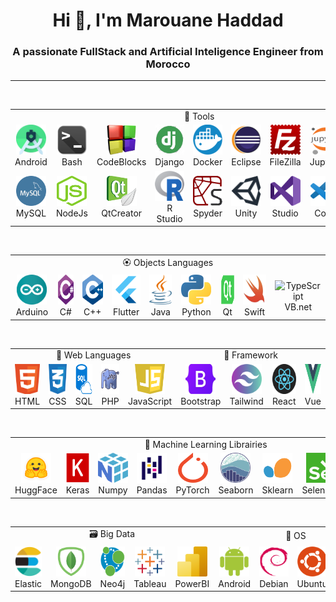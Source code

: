 <h1 align="center">Hi 👋, I'm Marouane Haddad</h1>
<h3 align="center">A passionate FullStack and Artificial Inteligence Engineer from Morocco</h3>

--- 
 
<br>

<table align="center">
   <tr>
   <td colspan="9" align="center">
        💼 Tools
    </td>
  </tr>
  <tr>
    <td align="center" width="96">
        <img src="./photos/competence/android_studio.png" width="48" height="48" alt="Android" />
      <br>Android
    </td>
    <td align="center" width="96">
        <img src="./photos/competence/bash.png" width="48" height="48" alt="Bash" />
      <br>Bash
    </td>
    <td align="center" width="96">
        <img src="./photos/competence/CodeBlock.png" width="48" height="48" alt="Code" /> 
      <br>CodeBlocks
    </td>
      <td align="center" width="96">     
        <img src="./photos/competence/django.png" width="48" height="48" alt="Django" />      
      <br>Django
    </td>
    <td align="center" width="96">    
        <img src="./photos/competence/docker.png" width="48" height="48" alt="Docker" />     
      <br>Docker
    </td>
    <td align="center" width="96">   
        <img src="./photos/competence/Eclipse.png" width="48" height="48" alt="Eclipse" />    
      <br>Eclipse
    </td>
    <td align="center" width="96">    
        <img src="./photos/competence/FileZilla.png" width="48" height="48" alt="FileZilla" />     
      <br>FileZilla
    </td>
    <td align="center" width="96">    
        <img src="./photos/competence/jupyter.png" width="48" height="48" alt="Jupyter" />      
      <br>Jupyter
    </td>
    <td align="center" width="96">   
        <img src="./photos/competence/laragon.png" width="48" height="48" alt="Laragon" />   
      <br>Laragon
    </td> 
  </tr>
  <tr>
    <td align="center" width="96">     
        <img src="./photos/competence/mysql.png" width="48" height="48" alt="Mysql" />    
      <br>MySQL
    </td>
    <td align="center" width="96">    
        <img src="./photos/competence/NodeJs2.png" width="48" height="48" alt="NodeJs" />   
      <br>NodeJs
    </td>
    <td align="center" width="96">     
        <img src="./photos/competence/Qt_Creator.png" width="48" height="48" alt="Creator" />   
      <br>QtCreator
    </td>
    <td align="center" width="96">    
        <img src="./photos/competence/R_Studio.png" width="48" height="48" alt="RStudio" />    
      <br>R Studio
    </td>
    <td align="center" width="96">  
        <img src="./photos/competence/spyder2.png" width="48" height="48" alt="Spyder" />  
      <br>Spyder
    </td> 
    <td align="center" width="96">   
        <img src="./photos/competence/Unity.png" width="48" height="48" alt="C#" />    
      <br>Unity
    </td>
    <td align="center" width="96">    
        <img src="./photos/competence/Visual_Studio.png" width="48" height="48" alt="Python" />   
      <br>Studio
    </td>
    <td align="center" width="96">
        <img src="./photos/competence/Visual_Studio_Code.png" width="48" height="48" alt="Golang" />  
      <br>Code
    </td>
    <td align="center" width="96"> 
        <img src="./photos/competence/Xcode.png" width="48" height="48" alt="JavaScript" /> 
      <br>Xcode
    </td>
  </tr>
</table>
<br>
<table align="center">
  <tr>
   <td colspan="9" align="center"> 
        🏵️ Objects Languages 
    </td>
  </tr>
  <tr>
    <td align="center" width="96"> 
        <img src="./photos/competence/arduino.png" width="48" height="48" alt="C#" />
      <br>Arduino
    </td>
    <td align="center" width="96"> 
        <img src="./photos/competence/csharps.png" width="48" height="48" alt="Golang" />
      <br>C#
    </td>
    <td align="center" width="96">
        <img src="./photos/competence/c++.png" width="48" height="48" alt="Jsonnet" />
      <br>C++
    </td>
    <td align="center" width="96">  
        <img src="./photos/competence/flutter.png" width="48" height="48" alt="Flutter" />
      <br>Flutter
    </td>
    <td align="center" width="96">
        <img src="./photos/competence/Java.png" width="48" height="48" alt="JavaScript" />
      <br>Java
    </td>
    <td align="center" width="96">
        <img src="./photos/competence/python.png" width="48" height="48" alt="React" />
      <br>Python
    </td>
    <td align="center" width="96">
        <img src="./photos/competence/qt.png" width="48" height="48" alt="Qt" />
      <br>Qt
    </td>
    <td align="center" width="96">
        <img src="./photos/competence/Switch.png" width="48" height="48" alt="Sass" />
      <br>Swift
    </td>
    <td align="center" width="96">
        <img src="https://icon-library.com/images/visual-basic-net-icon/visual-basic-net-icon-8.jpg" width="48" height="48" alt="TypeScript" />
      <br>VB.net
    </td>
  </tr>
</table>
<br>
<table align="center">
   <tr>
   <td colspan="5" align="center">
        🌹 Web Languages
    </td>
    <td colspan="4" align="center">
        🌻 Framework
    </td>
  </tr>
  <tr>
    <td align="center" width="96">
        <img src="./photos/competence/web.png" width="48" height="48" alt="C#" />
      <br>HTML
    </td>
    <td align="center" width="96">
        <img src="./photos/competence/css.png" width="48" height="48" alt="Python" />
      <br>CSS
    </td>
    <td align="center" width="96">
        <img src="./photos/competence/sql.png" width="48" height="48" alt="Golang" />
      <br>SQL
    </td>
    <td align="center" width="96">
        <img src="./photos/competence/PHP.jpg" width="48" height="48" alt="Jsonnet" />
      <br>PHP
    </td> 
    <td align="center" width="96"> 
        <img src="./photos/competence/js.png" width="48" height="48" alt="JavaScript" />
      <br>JavaScript
    </td>
    <td align="center" width="96">
        <img src="./photos/competence/Bootstrap.png" width="48" height="48" alt="Python" />
      <br>Bootstrap
    </td>
    <td align="center" width="96">
        <img src="./photos/competence/Tailwind.png" width="48" height="48" alt="Golang" />
      <br>Tailwind 
    </td>
    <td align="center" width="96">
        <img src="./photos/competence/react.png" width="48" height="48" alt="Jsonnet" />
      <br>React
    </td> 
    <td align="center" width="96">
        <img src="./photos/competence/Vue.png" width="48" height="48" alt="JavaScript" />
      <br>Vue
    </td>
  </tr>
</table>
<br>
<table align="center">
  <tr>
    <td colspan="9" align="center"> 
        📖 Machine Learning Librairies
    </td>
  </tr>
  <tr>
    <td align="center" width="96"> 
        <img src="./photos/competence/hf.png" width="48" height="48" alt="HuggingFace" />
      <br>HuggFace
    </td>
    <td align="center" width="96"> 
        <img src="./photos/competence/Keras.png" width="48" height="48" alt="Keras" />
      <br>Keras
    </td>
    <td align="center" width="96">
        <img src="./photos/competence/numpy.png" width="48" height="48" alt="BeautifulSoup" />
      <br>Numpy
    </td>
    <td align="center" width="96">
        <img src="./photos/competence/pandas.png" width="48" height="48" alt="Pandas" />
      <br>Pandas
    </td>
    <td align="center" width="96">  
        <img src="./photos/competence/PyTorch.png" width="48" height="48" alt="PyTorch" />
      <br>PyTorch
    </td>
    <td align="center" width="96">
        <img src="./photos/competence/seaborn.png" width="48" height="48" alt="Seaborn" />
      <br>Seaborn
    </td>
    <td align="center" width="96">
        <img src="./photos/competence/scikit-learn.png" width="48" height="48" alt="Scikit-learn" />
      <br>Sklearn
    </td>
    <td align="center" width="96">
        <img src="./photos/competence/Selenium.png" width="48" height="48" alt="Selenium" />
      <br>Selenium
    </td>
    <td align="center" width="96">
        <img src="./photos/competence/Tensorflow.png" width="48" height="48" alt="TensorFlow" />
      <br>TensorFlow
    </td>
  </tr>
</table>
<br>
<table align="center">
  <tr>
  <td colspan="5" align="center"> 
        🗃️ Big Data
    </td>
   <td colspan="4" align="center">
        🌱 OS
    </td>
  </tr>
  <tr>
    <td align="center" width="96"> 
        <img src="./photos/competence/elastic-elasticsearch.png" width="48" height="48" alt="Elastic" />
      <br>Elastic
    </td>
    <td align="center" width="96">  
        <img src="./photos/competence/mongodb.png" width="48" height="48" alt="MongoDB" />
      <br>MongoDB
    </td>
    <td align="center" width="96"> 
        <img src="./photos/competence/neo4j.png" width="48" height="48" alt="neo4j.png" />
      <br>Neo4j
    </td>
    <td align="center" width="96">
        <img src="./photos/competence/tableau.png" width="48" height="48" alt="Tableau" />
      <br>Tableau
    </td>
    <td align="center" width="96">
        <img src="./photos/competence/power-bi.png" width="48" height="48" alt="PowerBI" />
      <br>PowerBI
    </td>
    <td align="center" width="96">
        <img src="./photos/competence/android.png" width="48" height="48" alt="JavaScript" />
      <br>Android
    </td>
    <td align="center" width="96">
        <img src="./photos/competence/debian.png" width="48" height="48" alt="Python" />
      <br>Debian
    </td>
    <td align="center" width="96">
        <img src="./photos/competence/Ubuntu.png" width="48" height="48" alt="Golang" />
      <br>Ubuntu
    </td>
    <td align="center" width="96">
        <img src="./photos/competence/Rasberry.png" width="48" height="48" alt="Jsonnet" />
      <br>Rasberry
    </td> 
  </tr>
</table>
<br>

<br>

 

 
